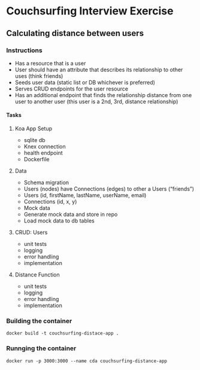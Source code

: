 # Couchsurfing Interview Exercise
## Calculating distance between users

### Instructions

* Has a resource that is a user
* User should have an attribute that describes its relationship to other uses (think friends)
* Seeds user data (static list or DB whichever is preferred)
* Serves CRUD endpoints for the user resource
* Has an additional endpoint that finds the relationship distance from one user to another user (this user is a 2nd, 3rd, distance relationship)

#### Tasks

1. Koa App Setup
    - sqlite db
    - Knex connection
    - health endpoint
    - Dockerfile

2. Data
    - Schema migration
    - Users (nodes) have Connections (edges) to other a Users (“friends”)
    - Users (id, firstName, lastName, userName, email)
    - Connections (id, x, y)
    - Mock data
    - Generate mock data and store in repo
    - Load mock data to db tables

3. CRUD: Users
    - unit tests
    - logging
    - error handling
    - implementation

4. Distance Function
    - unit tests
    - logging
    - error handling
    - implementation

### Building the container

    docker build -t couchsurfing-distace-app .

### Runnging the container

    docker run -p 3000:3000 --name cda couchsurfing-distance-app

